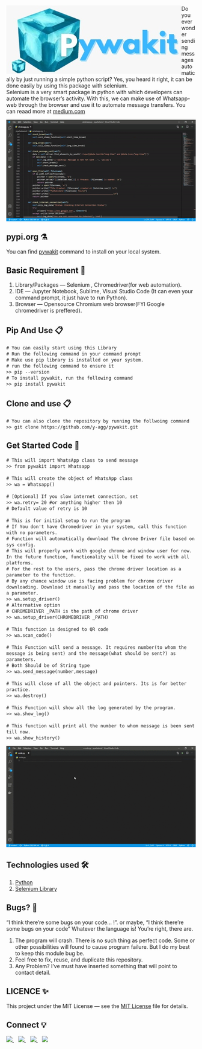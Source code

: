 <img align="left" src="./Images/Logo.jpeg" hieght='160'/>Do you ever wonder sending messages automatically by just running a simple python script? Yes, you heard it right, it can be done easily by using this package with selenium.<br>
Selenium is a very smart package in python with which developers can automate the browser’s activity. With this, we can make use of Whatsapp-web through the browser and use it to automate message transfers. You can reaad more at [medium.com](https://medium.com/@yashaggarwal_/web-whatsapp-message-automation-through-python)
<br>

<img align="center" src="https://github.com/y-agg/pywakit/blob/master/Images/main.gif?raw=true"/>

<br>

## pypi.org ⚗️
You can find [pywakit](https://pypi.org/project/pywakit/) command to install on your local system.


## Basic Requirement 📖
1. Library/Packages — Selenium , Chromedriver(for web automation).
2. IDE — Jupyter Notebook, Sublime, Visual Studio Code (It can even your command prompt, it just have to run Python).
3. Browser — Opensource Chromium web browser(FYI Google chromedriver is preffered).

## Pip And Use 📋
```
# You can easily start using this Library
# Run the following command in your command prompt
# Make use pip library is installed on your system. 
# run the following command to ensure it
>> pip --version
# To install pywakit, run the following command
>> pip install pywakit
```

## Clone and use 📋
```
# You can also clone the repository by running the follwoing command 
>> git clone https://github.com/y-agg/pywakit.git
```

## Get Started Code 🏃
```
# This will import WhatsApp class to send message
>> from pywakit import Whatsapp

# This will create the object of WhatsApp class
>> wa = Whatsapp()

# [Optional] If you slow internet connection, set
>> wa.retry= 20 #or anything higher then 10
# Default value of retry is 10

# This is for initial setup to run the program
# If You don't have Chromedriver in your system, call this function with no parameters. 
# Function will automatically download The chrome Driver file based on sys config.
# This will properly work with google chrome and window user for now. In the future function, functionality will be fixed to work with all platforms. 
# For the rest to the users, pass the chrome driver location as a parameter to the function. 
# By any chance window use is facing problem for chrome driver downloading. Download it manually and pass the location of the file as a parameter.  
>> wa.setup_driver()
# Alternative option
# CHROMEDRIVER _PATH is the path of chrome driver
>> wa.setup_driver(CHROMEDRIVER _PATH)

# This function is designed to QR code 
>> wa.scan_code()

# This Function will send a message. It requires number(to whom the message is being sent) and the message(what should be sent?) as parameters. 
# Both Should be of String type  
>> wa.send_message(number,message)

# This will close of all the object and pointers. Its is for better practice.
>> wa.destroy()

# This Function will show all the log generated by the program.
>> wa.show_log()

# This function will print all the number to whom message is been sent till now.
>> wa.show_history()
```
<img src="https://github.com/y-agg/pywakit/blob/master/Images/code.gif?raw=true"/> <br>

## Technologies used 🛠️
1. [Python](https://www.python.org/) 
2. [Selenium Library](https://www.selenium.dev/)

## Bugs? 🍥

“I think there’re some bugs on your code… !”. or maybe, “I think there’re some bugs on your code” Whatever the language is! You’re right, there are.

1. The program will crash. There is no such thing as perfect code. Some or other possibilities will found to cause program failure. But I do my best to keep this module bug be.
2. Feel free to fix, reuse, and duplicate this repository.
3. Any Problem? I’ve must have inserted something that will point to contact detail.

## LICENCE ✨

This project under the MIT License — see the [MIT License](./LICENSE) file for details.


## Connect 💡
<p>
<a href="https://twitter.com/yashaggarwal_">
  <img src="https://img.shields.io/badge/twitter-%231DA1F2.svg?&style=for-the-badge&logo=twitter&logoColor=white" />
</a>&nbsp;&nbsp;
<a href="https://twitter.com/yashaggarwal_">
  <img src="https://img.shields.io/badge/twitter-%231DA1F2.svg?&style=for-the-badge&logo=twitter&logoColor=white" />
</a>&nbsp;&nbsp;
<a href="https://www.linkedin.com/in/aggarwalyash">
  <img src="https://img.shields.io/badge/linkedin-%230077B5.svg?&style=for-the-badge&logo=linkedin&logoColor=white" />
</a>&nbsp;&nbsp;
<a href="mailto:yash.aggarwal.7545@gmail.com">
  <img src="https://img.shields.io/badge/email me-%23D14836.svg?&style=for-the-badge&logo=gmail&logoColor=white" />
</a>
</p>
